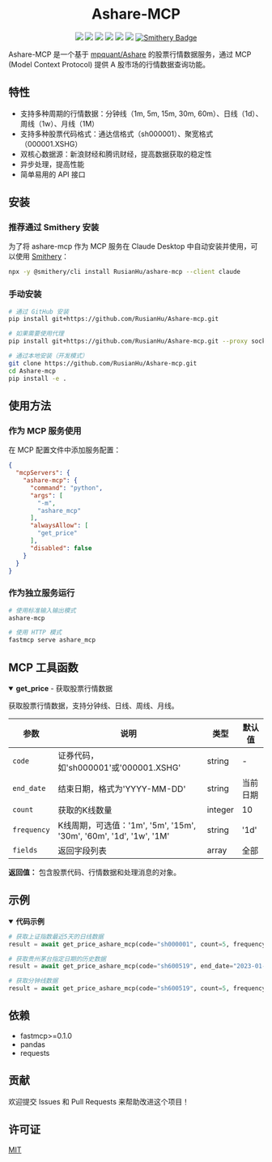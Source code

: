 <h1 align="center">Ashare-MCP</h1>

<p align="center">
  <img src="https://img.shields.io/badge/license-MIT-blue.svg" />
  <img src="https://img.shields.io/badge/python-3.8%2B-blue" />
  <img src="https://img.shields.io/badge/MCP-fastmcp-green" />
  <img src="https://img.shields.io/badge/data-A%E8%82%A1-red" />
  <img src="https://img.shields.io/badge/status-active-success" />
  <img src="https://img.shields.io/github/stars/RusianHu/Ashare-mcp?style=social" />
  <a href="https://smithery.ai/server/RusianHu/ashare-mcp"><img alt="Smithery Badge" src="https://smithery.ai/badge/RusianHu/ashare-mcp"></a>
</p>

Ashare-MCP 是一个基于 [mpquant/Ashare](https://github.com/mpquant/Ashare) 的股票行情数据服务，通过 MCP (Model Context Protocol) 提供 A 股市场的行情数据查询功能。

## 特性

- 支持多种周期的行情数据：分钟线（1m, 5m, 15m, 30m, 60m）、日线（1d）、周线（1w）、月线（1M）
- 支持多种股票代码格式：通达信格式（sh000001）、聚宽格式（000001.XSHG）
- 双核心数据源：新浪财经和腾讯财经，提高数据获取的稳定性
- 异步处理，提高性能
- 简单易用的 API 接口

## 安装

### 推荐通过 Smithery 安装

为了将 ashare-mcp 作为 MCP 服务在 Claude Desktop 中自动安装并使用，可以使用 [Smithery](https://smithery.ai/server/RusianHu/ashare-mcp)：

```bash
npx -y @smithery/cli install RusianHu/ashare-mcp --client claude
```

### 手动安装

```bash
# 通过 GitHub 安装
pip install git+https://github.com/RusianHu/Ashare-mcp.git

# 如果需要使用代理
pip install git+https://github.com/RusianHu/Ashare-mcp.git --proxy socks5://127.0.0.1:10808

# 通过本地安装（开发模式）
git clone https://github.com/RusianHu/Ashare-mcp.git
cd Ashare-mcp
pip install -e .
```

## 使用方法

### 作为 MCP 服务使用

在 MCP 配置文件中添加服务配置：

```json
{
  "mcpServers": {
    "ashare-mcp": {
      "command": "python",
      "args": [
        "-m",
        "ashare_mcp"
      ],
      "alwaysAllow": [
        "get_price"
      ],
      "disabled": false
    }
  }
}
```

### 作为独立服务运行

```bash
# 使用标准输入输出模式
ashare-mcp

# 使用 HTTP 模式
fastmcp serve ashare_mcp
```

## MCP 工具函数

<details open>
<summary><b>get_price</b> - 获取股票行情数据</summary>

获取股票行情数据，支持分钟线、日线、周线、月线。

| 参数 | 说明 | 类型 | 默认值 |
|------|------|------|--------|
| `code` | 证券代码，如'sh000001'或'000001.XSHG' | string | - |
| `end_date` | 结束日期，格式为'YYYY-MM-DD' | string | 当前日期 |
| `count` | 获取的K线数量 | integer | 10 |
| `frequency` | K线周期，可选值：'1m', '5m', '15m', '30m', '60m', '1d', '1w', '1M' | string | '1d' |
| `fields` | 返回字段列表 | array | 全部 |

**返回值：** 包含股票代码、行情数据和处理消息的对象。
</details>

## 示例

<details open>
<summary><b>代码示例</b></summary>

```python
# 获取上证指数最近5天的日线数据
result = await get_price_ashare_mcp(code="sh000001", count=5, frequency="1d")

# 获取贵州茅台指定日期的历史数据
result = await get_price_ashare_mcp(code="sh600519", end_date="2023-01-01", count=10, frequency="1d")

# 获取分钟线数据
result = await get_price_ashare_mcp(code="sh600519", count=5, frequency="15m")
```
</details>

## 依赖

- fastmcp>=0.1.0
- pandas
- requests

## 贡献

欢迎提交 Issues 和 Pull Requests 来帮助改进这个项目！

## 许可证

[MIT](LICENSE)